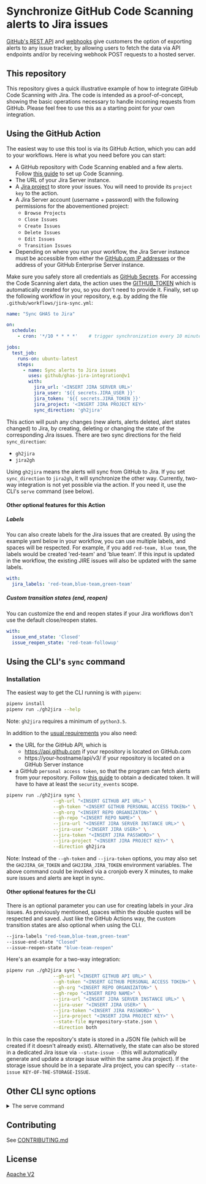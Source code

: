 # Synchronize GitHub Code Scanning alerts to Jira issues

[GitHub's REST API](https://docs.github.com/en/rest) and [webhooks](https://docs.github.com/en/developers/webhooks-and-events/about-webhooks) give customers the option of exporting alerts to any issue tracker, by allowing users to fetch the data via API endpoints and/or by receiving webhook POST requests to a hosted server.

## This repository

This repository gives a quick illustrative example of how to integrate GitHub Code Scanning with Jira. The code is intended as a proof-of-concept, showing the basic operations necessary to handle incoming requests from GitHub. Please feel free to use this as a starting point for your own integration.

## Using the GitHub Action

The easiest way to use this tool is via its GitHub Action, which you can add to your workflows. Here is what you need before you can start:

* A GitHub repository with Code Scanning enabled and a few alerts. Follow [this guide](https://docs.github.com/en/github/finding-security-vulnerabilities-and-errors-in-your-code/setting-up-code-scanning-for-a-repository) to set up Code Scanning.
* The URL of your Jira Server instance.
* A [Jira project](https://confluence.atlassian.com/adminjiraserver/creating-a-project-938846813.html) to store your issues. You will need to provide its `project key` to the action.
* A Jira Server account (username + password) with the following permissions for the abovementioned project:
  * `Browse Projects`
  * `Close Issues`
  * `Create Issues`
  * `Delete Issues`
  * `Edit Issues`
  * `Transition Issues`
* Depending on where you run your workflow, the Jira Server instance must be accessible from either the [GitHub.com IP addresses](https://docs.github.com/en/github/authenticating-to-github/about-githubs-ip-addresses) or the address of your GitHub Enterprise Server instance.

Make sure you safely store all credentials as [GitHub Secrets](https://docs.github.com/en/actions/reference/encrypted-secrets). For accessing the Code Scanning alert data, the action uses the [GITHUB_TOKEN](https://docs.github.com/en/actions/reference/authentication-in-a-workflow#using-the-github_token-in-a-workflow) which is automatically created for you, so you don't need to provide it. Finally, set up the following workflow in your repository, e.g. by adding the file `.github/workflows/jira-sync.yml`:

```yaml
name: "Sync GHAS to Jira"

on:
  schedule:
    - cron: '*/10 * * * *'    # trigger synchronization every 10 minutes

jobs:
  test_job:
    runs-on: ubuntu-latest
    steps:
      - name: Sync alerts to Jira issues
        uses: github/ghas-jira-integration@v1
        with:
          jira_url: '<INSERT JIRA SERVER URL>'
          jira_user: '${{ secrets.JIRA_USER }}'
          jira_token: '${{ secrets.JIRA_TOKEN }}'
          jira_project: '<INSERT JIRA PROJECT KEY>'
          sync_direction: 'gh2jira'
```

This action will push any changes (new alerts, alerts deleted, alert states changed) to Jira, by creating, deleting or changing the state of the corresponding Jira issues. There are two sync directions for the field `sync_direction`:

- `gh2jira`
- `jira2gh`


Using `gh2jira` means the alerts will sync from GitHub to Jira. If you set `sync_direction` to `jira2gh`, it will synchronize the other way. 
Currently, two-way integration is not yet possible via the action. If you need it, use the CLI's `serve` command (see below).

#### Other optional features for this Action

##### Labels
You can also create labels for the Jira issues that are created. By using the example yaml below in your workflow, you can use multiple labels, and spaces will be respected. For example, if you add `red-team, blue team`, the labels would be created 'red-team' and 'blue team'. If this input is updated in the workflow, the existing JIRE issues will also be updated with the same labels.

```yaml
with:
  jira_labels: 'red-team,blue-team,green-team'
```

##### Custom transition states (end, reopen)
You can customize the end and reopen states if your Jira workflows don't use the default close/reopen states.

```yaml
with:
  issue_end_state: 'Closed'
  issue_reopen_state: 'red-team-followup'
```


## Using the CLI's `sync` command

### Installation

The easiest way to get the CLI running is with `pipenv`:

```bash
pipenv install
pipenv run ./gh2jira --help
```

Note: `gh2jira` requires a minimum of `python3.5`.

In addition to the [usual requirements](#using-the-github-action) you also need:
* the URL for the GitHub API, which is
  * https://api.github.com if your repository is located on GitHub.com
  * https://your-hostname/api/v3/ if your repository is located on a GitHub Server instance
* a GitHub `personal access token`, so that the program can fetch alerts from your repository. Follow [this guide](https://docs.github.com/en/github/authenticating-to-github/creating-a-personal-access-token) to obtain a dedicated token. It will have to have at least the `security_events` scope.

```bash
pipenv run ./gh2jira sync \
                 --gh-url "<INSERT GITHUB API URL>" \
                 --gh-token "<INSERT GITHUB PERSONAL ACCESS TOKEN>" \
                 --gh-org "<INSERT REPO ORGANIZATON>" \
                 --gh-repo "<INSERT REPO NAME>" \
                 --jira-url "<INSERT JIRA SERVER INSTANCE URL>" \
                 --jira-user "<INSERT JIRA USER>" \
                 --jira-token "<INSERT JIRA PASSWORD>" \
                 --jira-project "<INSERT JIRA PROJECT KEY>" \
                 --direction gh2jira
```

Note: Instead of the `--gh-token` and `--jira-token` options, you may also set the `GH2JIRA_GH_TOKEN` and `GH2JIRA_JIRA_TOKEN` environment variables. The above command could be invoked via a cronjob every X minutes, to make sure issues and alerts are kept in sync.

#### Other optional features for the CLI

There is an optional parameter you can use for creating labels in your Jira issues. As previously mentioned, spaces within the double quotes will be respected and saved. Just like the GitHub Actions way, the custom transition states are also optional when using the CLI.


```bash
--jira-labels "red-team,blue-team,green-team"
--issue-end-state "Closed"
--issue-reopen-state "blue-team-reopen"
```

Here's an example for a two-way integration:

```bash
pipenv run ./gh2jira sync \
                 --gh-url "<INSERT GITHUB API URL>" \
                 --gh-token "<INSERT GITHUB PERSONAL ACCESS TOKEN>" \
                 --gh-org "<INSERT REPO ORGANIZATON>" \
                 --gh-repo "<INSERT REPO NAME>" \
                 --jira-url "<INSERT JIRA SERVER INSTANCE URL>" \
                 --jira-user "<INSERT JIRA USER>" \
                 --jira-token "<INSERT JIRA PASSWORD>" \
                 --jira-project "<INSERT JIRA PROJECT KEY>" \
                 --state-file myrepository-state.json \
                 --direction both
```

In this case the repository's state is stored in a JSON file (which will be created if it doesn't already exist). Alternatively, the state can also be stored in a dedicated Jira issue via `--state-issue -` (this will automatically generate and update a storage issue within the same Jira project). If the storage issue should be in a separate Jira project, you can specify `--state-issue KEY-OF-THE-STORAGE-ISSUE`.

## Other CLI sync options

<details>
<summary>The serve command</summary>

## Using the CLI's `serve` command

The following method is the most involved one, but currently the only one which allows two-way integration (i.e. changes to Code Scanning alerts trigger changes to Jira issues and vice versa). It uses a lightweight `Flask` server to handle incoming Jira and GitHub webhooks. The server is meant to be an example and not production-ready.

In addition to the [usual requirements](#using-the-github-action) you also need:
* A machine with an address that can be reached from GitHub.com or your GitHub Enterprise Server instance and your Jira Server instance. This machine will run the server.
* Webhooks set up, both, on GitHub and Jira. On GitHub only repository or organization owners can do so. On Jira, it requires administrator access.
* A secret which will be used to verify webhook requests.

First, [create a GitHub webhook](https://docs.github.com/en/developers/webhooks-and-events/creating-webhooks) with the following event triggers:
* [Code scanning alerts](https://docs.github.com/en/developers/webhooks-and-events/webhook-events-and-payloads#code_scanning_alert)
* [Repositories](https://docs.github.com/en/developers/webhooks-and-events/webhook-events-and-payloads#repository)

This can be either a repository or an organization-wide hook. Set the `Payload URL` to `https://<the machine>/github`, the `Content type` to `application/json` and insert your webhook `Secret`. Make sure to `Enable SSL verification`.

Second, [register a webhook on Jira](https://developer.atlassian.com/server/jira/platform/webhooks/#registering-a-webhook). Give your webhook a `Name` and enter the `URL`: `https://<the machine>/jira?secret_token=<INSERT WEBHOOK SECRET>`. In the `Events` section specify `All issues` and mark the boxes `created`, `updated` and `deleted`. Click `Save`.

Finally, start the server:

```bash
pipenv run ./gh2jira serve \
                 --gh-url "<INSERT GITHUB API URL>" \
                 --gh-token "<INSERT GITHUB PERSONAL ACCESS TOKEN>" \
                 --jira-url "<INSERT JIRA SERVER INSTANCE URL>" \
                 --jira-user "<INSERT JIRA USER>" \
                 --jira-token "<INSERT JIRA PASSWORD>" \
                 --jira-project "<INSERT JIRA PROJECT KEY>" \
                 --secret "<INSERT WEBHOOK SECRET>" \
                 --port 5000 \
                 --direction both
```

This will enable two-way integration between GitHub and Jira. Note: Instead of the `--secret` option, you may also set the `GH2JIRA_SECRET` environment variable.
 
</details>

## Contributing

See [CONTRIBUTING.md](CONTRIBUTING.md)

## License

[Apache V2](LICENSE)
